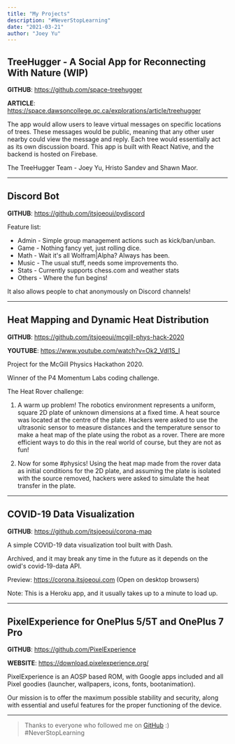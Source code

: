 ```yaml
---
title: "My Projects"
description: "#NeverStopLearning"
date: "2021-03-21"
author: "Joey Yu"
---
```


## TreeHugger - A Social App for Reconnecting With Nature (WIP)

**GITHUB**: https://github.com/space-treehugger

**ARTICLE**: https://space.dawsoncollege.qc.ca/explorations/article/treehugger

The app would allow users to leave virtual messages on specific locations of trees. These messages would be public, meaning that any other user nearby could view the message and reply. Each tree would essentially act as its own discussion board. This app is built with React Native, and the backend is hosted on Firebase.

The TreeHugger Team - Joey Yu, Hristo Sandev and Shawn Maor.

---

## Discord Bot

**GITHUB**: https://github.com/itsjoeoui/pydiscord

Feature list:

- Admin - Simple group management actions such as kick/ban/unban.
- Game - Nothing fancy yet, just rolling dice.
- Math - Wait it's all Wolfram|Alpha? Always has been.
- Music - The usual stuff, needs some improvements tho.
- Stats - Currently supports chess.com and weather stats
- Others - Where the fun begins!

It also allows people to chat anonymously on Discord channels!

---

## Heat Mapping and Dynamic Heat Distribution

**GITHUB**: https://github.com/itsjoeoui/mcgill-phys-hack-2020

**YOUTUBE**: https://www.youtube.com/watch?v=Ok2_Vdl1S_I

Project for the McGill Physics Hackathon 2020.

Winner of the P4 Momentum Labs coding challenge.

The Heat Rover challenge:

1. A warm up problem!
   The robotics environment represents a uniform, square 2D plate of unknown dimensions at a fixed time. A heat source was located at the centre of the plate. Hackers were asked to use the ultrasonic sensor to measure distances and the temperature sensor to make a heat map of the plate using the robot as a rover. There are more efficient ways to do this in the real world of course, but they are not as fun!

2. Now for some #physics​!
   Using the heat map made from the rover data as initial conditions for the 2D plate, and assuming the plate is isolated with the source removed, hackers were asked to simulate the heat transfer in the plate.

---

## COVID-19 Data Visualization

**GITHUB**: https://github.com/itsjoeoui/corona-map

A simple COVID-19 data visualization tool built with Dash.

Archived, and it may break any time in the future as it depends on the owid's covid-19-data API.

Preview: https://corona.itsjoeoui.com (Open on desktop browsers)

Note: This is a Heroku app, and it usually takes up to a minute to load up.

---

## PixelExperience for OnePlus 5/5T and OnePlus 7 Pro

**GITHUB**: https://github.com/PixelExperience

**WEBSITE**: https://download.pixelexperience.org/

PixelExperience is an AOSP based ROM, with Google apps included and all Pixel goodies (launcher, wallpapers, icons, fonts, bootanimation).

Our mission is to offer the maximum possible stability and security, along with essential and useful features for the proper functioning of the device.

---

> Thanks to everyone who followed me on [GitHub](https://github.com/itsjoeoui) :) #NeverStopLearning
